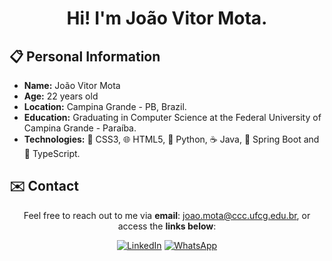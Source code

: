 <h1 align="center">Hi! I'm João Vitor Mota.</h1>

<!-- Informações Pessoais -->
## 📋 Personal Information

- **Name:** João Vitor Mota
- **Age:** 22 years old
- **Location:** Campina Grande - PB, Brazil.
- **Education:** Graduating in Computer Science at the Federal University of Campina Grande - Paraíba.
- **Technologies:** 🎨 CSS3, 🌐 HTML5, 🐍 Python, ☕ Java, 🍃 Spring Boot and 📄 TypeScript.

<!-- Lista de Redes para Contato -->
## ✉️ Contact

<div align="center">

<p> 

Feel free to reach out to me via **email**: [joao.mota@ccc.ufcg.edu.br](mailto:joao.mota@ccc.ufcg.edu.br), or access the **links below**:

</p>

[![LinkedIn](https://img.shields.io/badge/linkedin-%230077B5.svg?style=for-the-badge&logo=linkedin&logoColor=white)](https://www.linkedin.com/in/jvsmota/)
[![WhatsApp](https://img.shields.io/badge/WhatsApp-25D366?style=for-the-badge&logo=whatsapp&logoColor=white)](https://api.whatsapp.com/send?phone=5583996193212)

</div>
